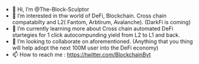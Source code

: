 - 👋 Hi, I’m @The-Block-Sculptor
- 👀 I’m interested in thw world of DeFi, Blockchain. Cross chain compatabilty and L2( Fantom, Arbtirum, Avalanche). (DarkFi is coming) 
- 🌱 I’m currently learning more about Cross chain automated DeFi startegies for 1 click autocompunding yield from L2 to L1 and back. 
- 💞️ I’m looking to collaborate on aforementioned. (Anything that you thing will help adopt the next 100M user into the DeFi economy)
- 📫 How to reach me : https://twitter.com/BlockchainByt

<!---
The-Block-Sculptor/The-Block-Sculptor is a ✨ special ✨ repository because its `README.md` (this file) appears on your GitHub profile.
You can click the Preview link to take a look at your changes.
--->

